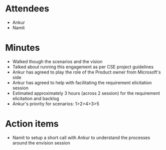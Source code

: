 # Attendees
* Ankur
* Namit

# Minutes
* Walked though the scenarios and the vision
* Talked about running this engagement as per CSE project guidelines 
* Ankur has agreed to play the role of the Product owner from Microsoft's side
* Ankur has agreed to help with facilitating the requirement elicitation session
* Estimated approximately 3 hours (across 2 session) for the requirement elicitation and backlog 
* Ankur's priority for scenarios:
		1>2>4>3>5

# Action items
* Namit to setup a short call with Ankur to understand the processes around the envision session
